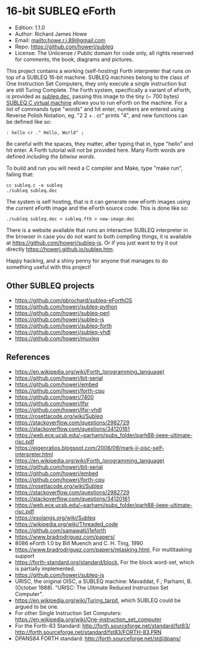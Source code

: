 # 16-bit SUBLEQ eForth

* Edition: 1.1.0
* Author: Richard James Howe
* Email: <mailto:howe.r.j.89@gmail.com>
* Repo: <https://github.com/howerj/subleq>
* License: The Unlicense / Public domain for code only, all 
rights reserved for comments, the book, diagrams and pictures.

This project contains a working (self-hosting) Forth
interpreter that runs on top of a SUBLEQ 16-bit machine. SUBLEQ
machines belong to the class of One Instruction Set Computers,
they only execute a single instruction but are still Turing
Complete. The Forth system, specifically a variant of eForth,
is provided as [subleq.dec](subleq.dec), passing this image to
the tiny (~ 700 bytes) [SUBLEQ C virtual machine](subleq.c)
allows you to run eForth on the machine. For a list of
commands type "words" and hit enter, numbers are entered
using Reverse Polish Notation, eg. "2 2 + . cr" prints "4",
and new functions can be defined like so:

	: hello cr ." Hello, World" ;

Be careful with the spaces, they matter, after typing that
in, type "hello" and hit enter. A Forth tutorial will not be
provided here. Many Forth words are defined *including the
bitwise words*.

To build and run you will need a C compiler and Make, type
"make run", failing that:

	cc subleq.c -o subleq
	./subleq subleq.dec

The system is self hosting, that is it can generate new eForth
images using the current eForth image and the eForth source
code. This is done like so:

	./subleq subleq.dec < subleq.fth > new-image.dec

There is a website available that runs an interactive
SUBLEQ interpreter in the browser in case you do
not want to both compiling things, it is available at
<https://github.com/howerj/subleq-js>. Or if you just want
to try it out directly <https://howerj.github.io/subleq.htm>.

Happy hacking, and a shiny penny for anyone that manages to
do something useful with this project!

## Other SUBLEQ projects

* <https://github.com/pbrochard/subleq-eForthOS>
* <https://github.com/howerj/subleq-python>
* <https://github.com/howerj/subleq-perl>
* <https://github.com/howerj/subleq-js>
* <https://github.com/howerj/subleq-forth>
* <https://github.com/howerj/subleq-vhdl>
* <https://github.com/howerj/muxleq>

## References

* <https://en.wikipedia.org/wiki/Forth_(programming_language)>
* <https://github.com/howerj/bit-serial>
* <https://github.com/howerj/embed>
* <https://github.com/howerj/forth-cpu>
* <https://github.com/howerj/7400>
* <https://github.com/howerj/lfsr>
* <https://github.com/howerj/lfsr-vhdl>
* <https://rosettacode.org/wiki/Subleq>
* <https://stackoverflow.com/questions/2982729>
* <https://stackoverflow.com/questions/34120161>
* <https://web.ece.ucsb.edu/~parhami/pubs_folder/parh88-ijeee-ultimate-risc.pdf>
* <https://eigenratios.blogspot.com/2006/09/mark-ii-oisc-self-interpreter.html>
* <https://en.wikipedia.org/wiki/Forth_(programming_language)>
* <https://github.com/howerj/bit-serial>
* <https://github.com/howerj/embed>
* <https://github.com/howerj/forth-cpu>
* <https://rosettacode.org/wiki/Subleq>
* <https://stackoverflow.com/questions/2982729>
* <https://stackoverflow.com/questions/34120161>
* <https://web.ece.ucsb.edu/~parhami/pubs_folder/parh88-ijeee-ultimate-risc.pdf>
* <https://esolangs.org/wiki/Subleq>
* <https://wikipedia.org/wiki/Threaded_code>
* <https://github.com/samawati/j1eforth>
* <https://www.bradrodriguez.com/papers/>
* 8086 eForth 1.0 by Bill Muench and C. H. Ting, 1990
* <https://www.bradrodriguez.com/papers/mtasking.html>,
  For multitasking support
* <https://forth-standard.org/standard/block>,
  For the block word-set, which is partially implemented.
* <https://github.com/howerj/subleq-js>
* URISC, the original OISC, a SUBLEQ machine:
 Mavaddat, F.; Parhami, B. (October 1988). "URISC: The
 Ultimate Reduced Instruction Set Computer".
* <https://en.wikipedia.org/wiki/Turing_tarpit>, which
SUBLEQ could be argued to be one.
* For other Single Instruction Set Computers:
<https://en.wikipedia.org/wiki/One-instruction_set_computer>
* For the Forth-83 Standard:
<http://forth.sourceforge.net/standard/fst83/>
<http://forth.sourceforge.net/standard/fst83/FORTH-83.PRN>
* DPANS84 FORTH standard:
<http://forth.sourceforge.net/std/dpans/>



